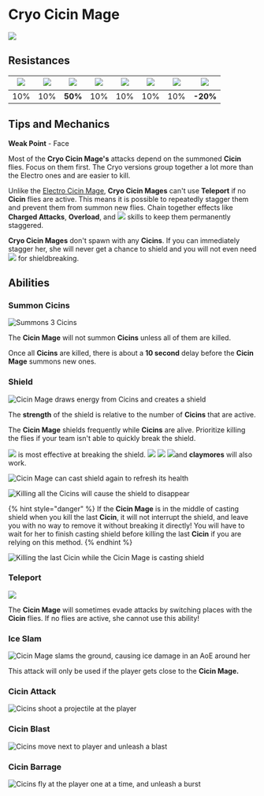 # Cryo Cicin Mage

![](../../.gitbook/assets/cicin-mage-cryo-.jpg)

## Resistances

| ​​![](https://firebasestorage.googleapis.com/v0/b/gitbook-28427.appspot.com/o/assets%2F-MVAGyyACcSzyzfmgy7f%2Fsync%2F485abc41b72e4fb75fd6cf1b2c21d83a5da9a05c.png?generation=1615182625871961&alt=media) | ​​![](https://firebasestorage.googleapis.com/v0/b/gitbook-28427.appspot.com/o/assets%2F-MVAGyyACcSzyzfmgy7f%2Fsync%2F1a9d730812988c6cd8678f117630d179f689cee0.png?generation=1615182626544397&alt=media) | ​​![](https://firebasestorage.googleapis.com/v0/b/gitbook-28427.appspot.com/o/assets%2F-MVAGyyACcSzyzfmgy7f%2Fsync%2Fe0472b52c548a7162a648c191cad9b7bbdf4498b.png?generation=1615182626170812&alt=media) | ​​![](https://firebasestorage.googleapis.com/v0/b/gitbook-28427.appspot.com/o/assets%2F-MVAGyyACcSzyzfmgy7f%2Fsync%2Fa8efded210241d0c6764e2819b9c750deff8a6d4.png?generation=1615182626278065&alt=media) | ​​![](https://firebasestorage.googleapis.com/v0/b/gitbook-28427.appspot.com/o/assets%2F-MVAGyyACcSzyzfmgy7f%2Fsync%2F68e4777d7c38eb974be29d8260b1f52709a44a26.png?generation=1615182625284983&alt=media) | ​​![](https://firebasestorage.googleapis.com/v0/b/gitbook-28427.appspot.com/o/assets%2F-MVAGyyACcSzyzfmgy7f%2Fsync%2Fcb0b6d83e3899b9d4310fb78ce58ccad28b8c839.png?generation=1615182626007947&alt=media) | ​​![](https://firebasestorage.googleapis.com/v0/b/gitbook-28427.appspot.com/o/assets%2F-MVAGyyACcSzyzfmgy7f%2Fsync%2F347363c813f76f26b0c6c74df49012812f9fe690.png?generation=1615182625760905&alt=media) | ​​![](https://firebasestorage.googleapis.com/v0/b/gitbook-28427.appspot.com/o/assets%2F-MVAGyyACcSzyzfmgy7f%2Fsync%2F7db8ec0e8a47656e2367909ab5d65aa19effb930.png?generation=1615182626144273&alt=media) |
| :---: | :---: | :---: | :---: | :---: | :---: | :---: | :---: |
| 10% | 10% | **50%** | 10% | 10% | 10% | 10% | **-20%** |

## Tips and Mechanics

**Weak Point** - Face

Most of the **Cryo Cicin Mage's** attacks depend on the summoned **Cicin** flies. Focus on them first. The Cryo versions group together a lot more than the Electro ones and are easier to kill.

Unlike the [Electro Cicin Mage](electro-cicin-mage.md), **Cryo Cicin Mages** can't use **Teleport** if no **Cicin** flies are active. This means it is possible to repeatedly stagger them and prevent them from summon new flies. Chain together effects like **Charged Attacks**, **Overload**, and ![](../../.gitbook/assets/anemo_small.png) skills to keep them permanently staggered.

**Cryo Cicin Mages** don't spawn with any **Cicins**. If you can immediately stagger her, she will never get a chance to shield and you will not even need ![](../../.gitbook/assets/pyro_small.png) for shieldbreaking.

## Abilities

### Summon Cicins

![Summons 3 Cicins](../../.gitbook/assets/cicin_summon.gif)

The **Cicin Mage** will not summon **Cicins** unless all of them are killed.

Once all **Cicins** are killed, there is about a **10 second** delay before the **Cicin Mage** summons new ones.

### Shield

![Cicin Mage draws energy from Cicins and creates a shield](../../.gitbook/assets/cicin_shield.gif)

The **strength** of the shield is relative to the number of **Cicins** that are active.

The **Cicin Mage** shields frequently while **Cicins** are alive. Prioritize killing the flies if your team isn't able to quickly break the shield.

![](../../.gitbook/assets/pyro_small.png) is most effective at breaking the shield. ![](../../.gitbook/assets/electro_small.png) ![](../../.gitbook/assets/geo_small.png) ![](../../.gitbook/assets/anemo_small.png)and **claymores** will also work.

![Cicin Mage can cast shield again to refresh its health](../../.gitbook/assets/cicin_shield_refresh.gif)

![Killing all the Cicins will cause the shield to disappear](../../.gitbook/assets/cicin_deshield.gif)

{% hint style="danger" %}
If the **Cicin Mage** is in the middle of casting shield when you kill the last **Cicin**, it will not interrupt the shield, and leave you with no way to remove it without breaking it directly! You will have to wait for her to finish casting shield before killing the last **Cicin** if you are relying on this method.
{% endhint %}

![Killing the last Cicin while the Cicin Mage is casting shield](../../.gitbook/assets/cicin_deshield_fail.gif)

### Teleport

![](../../.gitbook/assets/cicin_teleport.gif)

The **Cicin Mage** will sometimes evade attacks by switching places with the **Cicin** flies. If no flies are active, she cannot use this ability!

### Ice Slam

![Cicin Mage slams the ground, causing ice damage in an AoE around her](../../.gitbook/assets/cicin_slam%20%281%29.gif)

This attack will only be used if the player gets close to the **Cicin Mage.**

### Cicin Attack

![Cicins shoot a projectile at the player](../../.gitbook/assets/cicin_attack.gif)

### Cicin Blast

![Cicins move next to player and unleash a blast](../../.gitbook/assets/cicin_burst.gif)

### Cicin Barrage

![Cicins fly at the player one at a time, and unleash a burst](../../.gitbook/assets/cicin_barrage.gif)





